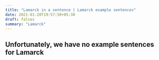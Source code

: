 ```yaml
---
title: "Lamarck in a sentence | Lamarck example sentences"
date: 2021-01-20T19:57:50+05:30
draft: falses
summary: "Lamarck"
---
```

## Unfortunately, we have no example sentences for Lamarck                 

